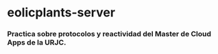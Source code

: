 # eolicplants-server

### Practica sobre protocolos y reactividad del Master de Cloud Apps de la URJC.
